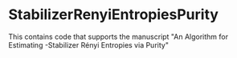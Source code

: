 # StabilizerRenyiEntropiesPurity
This contains code that supports the manuscript "An Algorithm for Estimating -Stabilizer Rényi Entropies via Purity" 
